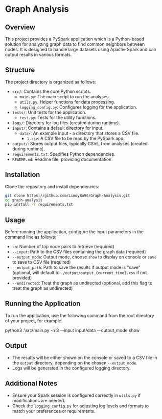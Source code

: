 # Graph Analysis

## Overview
This project provides a PySpark application which is a Python-based solution for analyzing graph data to find common neighbors between nodes.
It is designed to handle large datasets using Apache Spark and can output results in various formats.

## Structure
The project directory is organized as follows:
- `src/`: Contains the core Python scripts.
  - `main.py`: The main script to run the analyses.
  - `utils.py`: Helper functions for data processing.
  - `logging_config.py`: Configures logging for the application.
- `tests/`: Unit tests for the application.
  - `test.py`: Tests for the utility functions.
- `logs/`: Directory for log files (created during runtime).
- `input/`: Contains a default directory for input.
  - `data/`: An example input - a directory that stores a CSV file.
    - `1.csv`: A CSV file to be read by the PySpark app.
- `output/`: Stores output files, typically CSVs, from analyses (created during runtime).
- `requirements.txt`: Specifies Python dependencies.
- `README.md`: Readme file, providing documentation.

## Installation

Clone the repository and install dependencies:

```bash
git clone https://github.com/LinoyBu96/Graph-Analysis.git
cd graph-analysis
pip install -r requirements.txt
```

## Usage

Before running the application, configure the input parameters in the command line as follows:

- `-n`: Number of top node pairs to retrieve (required)
- `--input`: Path to the CSV files containing the graph data (required)
- `--output_mode`: Output mode, choose `show` to display on console or `save` to save to CSV file (required)
- `--output_path`: Path to save the results if output mode is "save" (optional, will default to `./output/output_{current_time}.csv` if not provided)
- `--undirected`: Treat the graph as undirected (optional, add this flag to treat the graph as undirected)

## Running the Application

To run the application, use the following command from the root directory of your project, for example:

python3 .\src\main.py -n 3 --input input/data --output_mode show

## Output

- The results will be either shown on the console or saved to a CSV file in the `output` directory, depending on the chosen `--output_mode`.
- Logs will be generated in the configured logging directory.

## Additional Notes

- Ensure your Spark session is configured correctly in `utils.py` if modifications are needed.
- Check the `logging_config.py` for adjusting log levels and formats to match your preferences or requirements.



